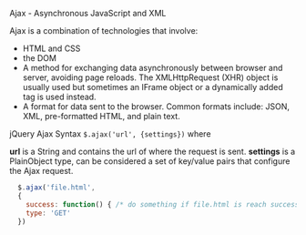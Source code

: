 Ajax - Asynchronous JavaScript and XML

Ajax is a combination of technologies that involve:
* HTML and CSS
* the DOM
* A method for exchanging data asynchronously between browser and server, avoiding page reloads. The XMLHttpRequest (XHR) object is usually used
but sometimes an IFrame object or a dynamically added tag is used instead.
* A format for data sent to the browser. Common formats include: JSON, XML, pre-formatted HTML, and plain text.

jQuery Ajax Syntax
`$.ajax('url', {settings})` where

**url** is a String and contains the url of where the request is sent.
**settings** is a PlainObject type, can be considered a set of key/value pairs that configure the Ajax request.

```JavaScript
  $.ajax('file.html',
  { 
    success: function() { /* do something if file.html is reach successfully */ },
    type: 'GET'
  })
